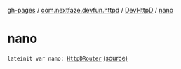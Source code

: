 [gh-pages](../../index.md) / [com.nextfaze.devfun.httpd](../index.md) / [DevHttpD](index.md) / [nano](./nano.md)

# nano

`lateinit var nano: `[`HttpDRouter`](../-http-d-router/index.md) [(source)](https://github.com/NextFaze/dev-fun/tree/master/devfun-httpd/src/main/java/com/nextfaze/devfun/httpd/HttpD.kt#L60)